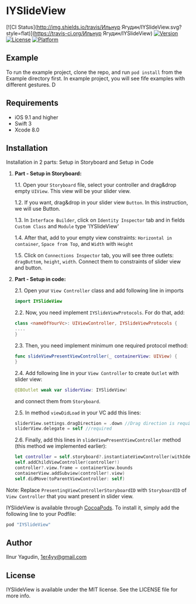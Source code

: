 # IYSlideView

[![CI Status](http://img.shields.io/travis/Ильнур Ягудин/IYSlideView.svg?style=flat)](https://travis-ci.org/Ильнур Ягудин/IYSlideView)
[![Version](https://img.shields.io/cocoapods/v/IYSlideView.svg?style=flat)](http://cocoapods.org/pods/IYSlideView)
[![License](https://img.shields.io/cocoapods/l/IYSlideView.svg?style=flat)](http://cocoapods.org/pods/IYSlideView)
[![Platform](https://img.shields.io/cocoapods/p/IYSlideView.svg?style=flat)](http://cocoapods.org/pods/IYSlideView)

## Example

To run the example project, clone the repo, and run `pod install` from the Example directory first.
In example project, you will see fife examples with different gestures. D

## Requirements
* iOS 9.1 and higher
* Swift 3
* Xcode 8.0 

## Installation
Installation in 2 parts: Setup in Storyboard and Setup in Code

1. **Part - Setup in Storyboard:**

	1.1. Open your `Storyboard` file, select your controller and drag&drop empty `UIView`. This view will be your slider view.
	
	1.2. If you want, drag&drop in your slider view `Button`. In this instruction, we will use Button.
	
	1.3. In `Interface Builder`, click on `Identity Inspector` tab and in fields `Custom Class` and `Module` type 'IYSlideView'
	
	1.4. After that, add to your empty view constraints:	`Horizontal in container`, `Space from Top`, and `Width` with `Height`
	
	1.5. Click on `Connections Inspector` tab, you will see three outlets: `dragButtom`, `height`, `width`. Connect them to constraints of slider view and button. 

2. **Part - Setup in code:**

	2.1. Open your `View Controller` class and add following line in imports 
	```swift
	import IYSlideView
	```

	2.2. Now, you need implement `IYSlideViewProtocols`. For do that, add:
	```swift
	class <nameOfYourVc>: UIViewController, IYSlideViewProtocols {
	....
	}
	```

	2.3. Then, you need implement minimum one required protocol method:
	```swift
	func slideViewPresentViewController(_ containerView: UIView) {
	}
	```

	2.4. Add following line in your `View Controller` to create `Outlet` with slider view:
	```swift
	@IBOutlet weak var sliderView: IYSlideView!
	```
	and connect them from `Storyboard`.

	2.5. In method `viewDidLoad` in your VC add this lines:
	```swift
	sliderView.settings.dragDirection = .down //Drag direction is required
	sliderView.delegate = self //required
	```

	2.6. Finally, add this lines in `slideViewPresentViewController` method (this method we implemented earlier):
	```swift 
	let controller = self.storyboard?.instantiateViewController(withIdentifier: "	<PresentingViewControllerStoryboardID>")
	self.addChildViewController(controller!)
	controller?.view.frame = containerView.bounds
	containerView.addSubview(controller!.view)
	self.didMove(toParentViewController: self)
	```
Note: Replace `PresentingViewControllerStoryboardID` with `StoryboardID` of `View Controller` that you want present in slider view.

IYSlideView is available through [CocoaPods](http://cocoapods.org). To install
it, simply add the following line to your Podfile:

```ruby
pod "IYSlideView"
```

## Author

Ilnur Yagudin, 1er4yy@gmail.com

## License

IYSlideView is available under the MIT license. See the LICENSE file for more info.
